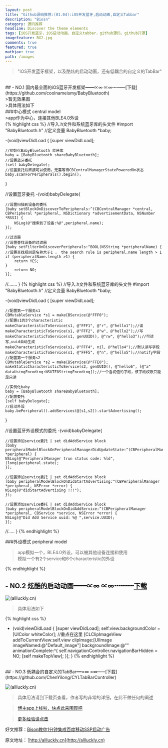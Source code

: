 ```yaml
---
layout: post
title: "Github源码推荐:(01.04):iOS开发蓝牙,启动动画,自定义Tabbar"
description: "Biosn"
category: 源码推荐
headline: Discover the theme elements
tags: [iOS开发蓝牙，iOS启动动画，自定义tabbar，github源码，github开源]
imagefeature: BG2.jpg
comments: true
featured: true
mathjax: true
path: /images
---
```


>&quot;iOS开发蓝牙框架，以及酷炫的启动动画，还有低耦合的自定义的TabBar&quot;
<br>
## - NO.1 国内最全面的iOS蓝牙开发框架━━∝∞ ∝∞┅┉┉[下载](https://github.com/coolnameismy/BabyBluetooth) <br>
>暂无效果图<br>
>具体用法如下<br>
###中心模式 central model<br>
>app作为中心，连接其他BLE4.0外设<br>
{% highlight css %}
//导入.h文件和系统蓝牙库的头文件
#import "BabyBluetooth.h"
//定义变量
BabyBluetooth *baby;

-(void)viewDidLoad {
    [super viewDidLoad];

    //初始化BabyBluetooth 蓝牙库
    baby = [BabyBluetooth shareBabyBluetooth];
    //设置蓝牙委托
    [self babyDelegate];
    //设置委托后直接可以使用，无需等待CBCentralManagerStatePoweredOn状态
    baby.scanForPeripherals().begin();
}

//设置蓝牙委托
-(void)babyDelegate{

    //设置扫描到设备的委托
    [baby setBlockOnDiscoverToPeripherals:^(CBCentralManager *central, CBPeripheral *peripheral, NSDictionary *advertisementData, NSNumber *RSSI) {
        NSLog(@"搜索到了设备:%@",peripheral.name);
    }];

    //过滤器
    //设置查找设备的过滤器
    [baby setFilterOnDiscoverPeripherals:^BOOL(NSString *peripheralName) {
    //设置查找规则是名称大于1 ， the search rule is peripheral.name length > 1
    if (peripheralName.length >1) {
        return YES;
    }
        return NO;
    }];

//.......
}
{% highlight css %}
//导入.h文件和系统蓝牙库的头文件
#import "BabyBluetooth.h"
//定义变量
BabyBluetooth *baby;

-(void)viewDidLoad {
    [super viewDidLoad];

    //配置第一个服务s1
    CBMutableService *s1 = makeCBService(@"FFF0");
    //配置s1的3个characteristic
    makeCharacteristicToService(s1, @"FFF1", @"r", @"hello1");//读
    makeCharacteristicToService(s1, @"FFF2", @"w", @"hello2");//写
    makeCharacteristicToService(s1, genUUID(), @"rw", @"hello3");//可读写,uuid自动生成
    makeCharacteristicToService(s1, @"FFF4", nil, @"hello4");//默认读写字段
    makeCharacteristicToService(s1, @"FFF5", @"n", @"hello5");//notify字段
    //配置第一个服务s2
    CBMutableService *s2 = makeCBService(@"FFE0");
    makeStaticCharacteristicToService(s2, genUUID(), @"hello6", [@"a" dataUsingEncoding:NSUTF8StringEncoding]);//一个含初值的字段，该字段权限只能是只读

    //实例化baby
    baby = [BabyBluetooth shareBabyBluetooth];
    //配置委托
    [self babyDelegate];
    //启动外设
    baby.bePeripheral().addServices(@[s1,s2]).startAdvertising();
}

//设置蓝牙外设模式的委托
-(void)babyDelegate{

    //设置添加service委托 | set didAddService block
    [baby peripheralModelBlockOnPeripheralManagerDidUpdateState:^(CBPeripheralManager *peripheral) {
    NSLog(@"PeripheralManager trun status code: %ld",(long)peripheral.state);
    }];

    //设置添加service委托 | set didAddService block
    [baby peripheralModelBlockOnDidStartAdvertising:^(CBPeripheralManager *peripheral, NSError *error) {
    NSLog(@"didStartAdvertising !!!");
    }];

    //设置添加service委托 | set didAddService block
    [baby peripheralModelBlockOnDidAddService:^(CBPeripheralManager *peripheral, CBService *service, NSError *error) {
    NSLog(@"Did Add Service uuid: %@ ",service.UUID);
    }];

//.....
}
{% endhighlight %}

###外设模式 peripheral model<br>
>app模拟一个，BLE4.0外设，可以被其他设备连接和使用<br>
>模拟一个有2个service和6个characteristic的外设<br>

{% endhighlight %}

## - NO.2 炫酷的启动动画━━∝∞ ∝∞┅┉┉[下载](https://github.com/TheBlackApple/CLClipImageView) <br>

![(allluckly.cn)](https://github.com/TheBlackApple/CLClipImageView/blob/master/CLClipImageAnimation/2015-12-31%2017_20_56.gif?raw=true)<br>
>具体用法如下<br>

{% highlight css %}
- (void)viewDidLoad {
    [super viewDidLoad];
    self.view.backgroundColor = [UIColor whiteColor];
    //重点在这里
    [CLClipImageView addToCurrentView:self.view clipImage:[UIImage imageNamed:@"Default_image"] backgroundImage:@"" animationComplete:^{
        self.navigationController.navigationBarHidden = NO;
        [self makeTopView];
    }];
}
{% endhighlight %}
<br>
## - NO.3 低耦合的自定义的TabBar━━∝∞ ∝∞┅┉┉[下载](https://github.com/ChenYilong/CYLTabBarController) <br>

![(allluckly.cn)](https://camo.githubusercontent.com/10b009b8764a0a5eacfd7660fece6627249eb002/687474703a2f2f6935392e74696e797069632e636f6d2f7776787574762e6a7067)<br>
>具体用法请到下载页查看，作者写的非常的详细，在此不做任何的阐述<br>

> [博主app上线啦，快点此来围观吧](https://itunes.apple.com/us/app/it-blog-zi-xueios-kai-fa-jin/id1067787090?l=zh&ls=1&mt=8)<br>

> [更多经验请点击](http://allluckly.cn/)<br>

好文推荐：[Bison教你1分钟集成百度移动SSP启动广告](http://allluckly.cn/sdk/baidu01/)<br>

原文地址：［http://allluckly.cn](http://allluckly.cn)







